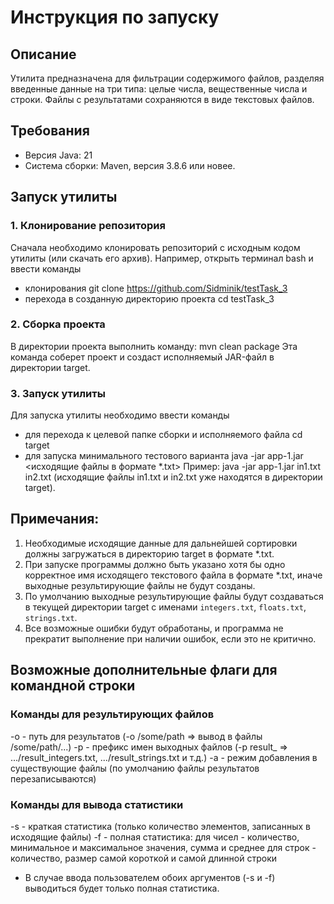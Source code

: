 # Инструкция по запуску

## Описание
Утилита предназначена для фильтрации содержимого файлов, разделяя введенные данные на три типа: 
целые числа, вещественные числа и строки. Файлы с результатами сохраняются в виде текстовых файлов.

## Требования
- Версия Java: 21
- Система сборки: Maven, версия 3.8.6 или новее.
  
## Запуск утилиты
### 1. Клонирование репозитория
Сначала необходимо клонировать репозиторий с исходным кодом утилиты (или скачать его архив). 
Например, открыть терминал bash и ввести команды
- клонирования
	git clone https://github.com/Sidminik/testTask_3
- перехода в созданную директорию проекта
	cd testTask_3
  
### 2. Сборка проекта
В директории проекта выполнить команду:
	mvn clean package
Эта команда соберет проект и создаст исполняемый JAR-файл в директории target.

### 3. Запуск утилиты
Для запуска утилиты необходимо ввести команды
- для перехода к целевой папке сборки и исполняемого файла
	cd target
- для запуска минимального тестового варианта
	java -jar app-1.jar <исходящие файлы в формате *.txt>
Пример:
	java -jar app-1.jar in1.txt in2.txt 
(исходящие файлы in1.txt и in2.txt уже находятся в директории target).

## Примечания:
1. Необходимые исходящие данные для дальнейшей сортировки должны загружаться в директорию target в формате *.txt.
2. При запуске программы должно быть указано хотя бы одно корректное имя исходящего текстового файла в формате *.txt,
иначе выходные результирующие файлы не будут созданы.
3. По умолчанию выходные результирующие файлы будут создаваться в текущей директории target с именами 
`integers.txt`, `floats.txt`, `strings.txt`.
4. Все возможные ошибки будут обработаны, и программа не прекратит выполнение при наличии ошибок, 
если это не критично.

## Возможные дополнительные флаги для командной строки
### Команды для результирующих файлов
-o - путь для результатов (-o /some/path => вывод в файлы /some/path/...)
-p - префикс имен выходных файлов (-p result_ => .../result_integers.txt, .../result_strings.txt и т.д.)
-a - режим добавления в существующие файлы (по умолчанию файлы результатов перезаписываются)

### Команды для вывода статистики
-s - краткая статистика (только количество элементов, записанных в исходящие файлы)
-f - полная статистика:
	для чисел - количество, минимальное и максимальное значения, сумма и среднее
	для строк - количество, размер самой короткой и самой длинной строки
* В случае ввода пользователем обоих аргументов (-s и -f) выводиться будет только полная статистика.


  



